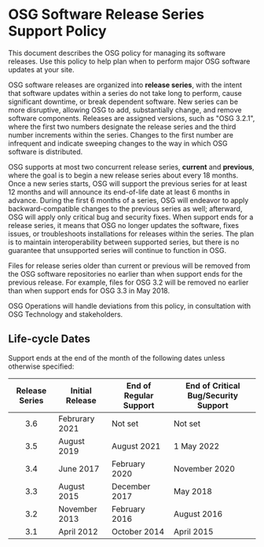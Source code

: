 
OSG Software Release Series Support Policy
==========================================

This document describes the OSG policy for managing its software releases. Use this policy to help plan when to perform
major OSG software updates at your site.

OSG software releases are organized into __release series__, with the intent that software updates within a series do
not take long to perform, cause significant downtime, or break dependent software.
New series can be more disruptive, allowing OSG to add, substantially change, and remove software components.
Releases are assigned versions, such as "OSG 3.2.1", where the first two numbers designate the release series and the
third number increments within the series.
Changes to the first number are infrequent and indicate sweeping changes to the way in which OSG software is
distributed.

OSG supports at most two concurrent release series, __current__ and __previous__, where the goal is to begin a new
release series about every 18 months.
Once a new series starts, OSG will support the previous series for at least 12 months and will announce its end-of-life
date at least 6 months in advance.
During the first 6 months of a series, OSG will endeavor to apply backward-compatible changes to the previous series as
well; afterward, OSG will apply only critical bug and security fixes.
When support ends for a release series, it means that OSG no longer updates the software, fixes issues, or troubleshoots
installations for releases within the series.
The plan is to maintain interoperability between supported series, but there is no guarantee that unsupported series
will continue to function in OSG.

Files for release series older than current or previous will be removed from the OSG software repositories no earlier
than when support ends for the previous release.
For example, files for OSG 3.2 will be removed no earlier than when support ends for OSG 3.3 in May 2018.

OSG Operations will handle deviations from this policy, in consultation with OSG Technology and stakeholders.

Life-cycle Dates
----------------

Support ends at the end of the month of the following dates unless otherwise specified:

| Release Series | Initial Release | End of Regular Support | End of Critical Bug/Security Support |
|:--------------:|-----------------|------------------------|--------------------------------------|
| 3.6            | Februrary 2021  | Not set                | Not set                              |
| 3.5            | August 2019     | August 2021            | 1 May 2022                           |
| 3.4            | June 2017       | February 2020          | November 2020                        |
| 3.3            | August 2015     | December 2017          | May 2018                             |
| 3.2            | November 2013   | February 2016          | August 2016                          |
| 3.1            | April 2012      | October 2014           | April 2015                           |
